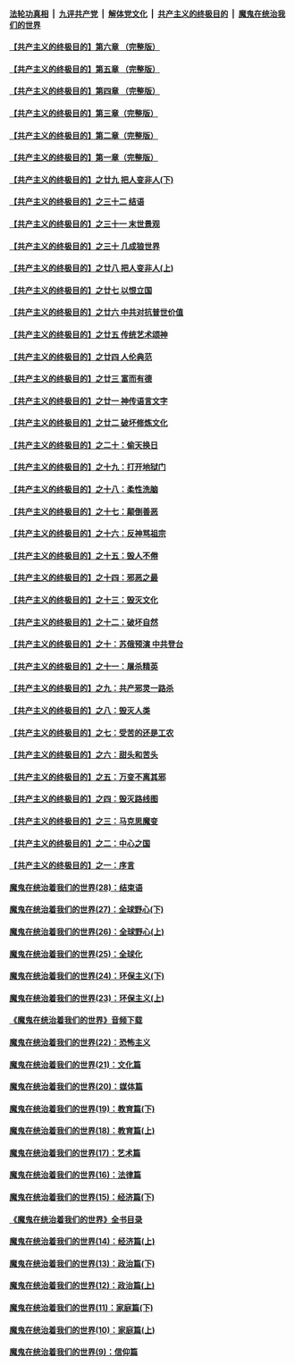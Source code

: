 ####  [法轮功真相](../../../../basic/blob/master/README.md?t=05042101) &nbsp;|&nbsp; [九评共产党](../../../../9ping.md/blob/master/README.md?t=05042101) &nbsp;|&nbsp; [解体党文化](../../../../jtdwh.md/blob/master/README.md?t=05042101)  &nbsp;|&nbsp; [共产主义的终极目的](../../../../gczydzjmd.md/blob/master/README.md?t=05042101) &nbsp;|&nbsp; [魔鬼在统治我们的世界](../../../../mgztzwmdsj.md/blob/master/README.md?t=05042101) 

#### [【共产主义的终极目的】第六章 （完整版）](../pages/nsc422/n11428913.md?t=05042101) 

#### [【共产主义的终极目的】第五章 （完整版）](../pages/nsc422/n11428912.md?t=05042101) 

#### [【共产主义的终极目的】第四章 （完整版）](../pages/nsc422/n11428907.md?t=05042101) 

#### [【共产主义的终极目的】第三章（完整版）](../pages/nsc422/n11428848.md?t=05042101) 

#### [【共产主义的终极目的】第二章（完整版）](../pages/nsc422/n11428831.md?t=05042101) 

#### [【共产主义的终极目的】第一章（完整版）](../pages/nsc422/n11417651.md?t=05042101) 

#### [【共产主义的终极目的】之廿九 把人变非人(下)](../pages/nsc422/n11344140.md?t=05042101) 

#### [【共产主义的终极目的】之三十二 结语](../pages/nsc422/n11360535.md?t=05042101) 

#### [【共产主义的终极目的】之三十一 末世景观](../pages/nsc422/n11351129.md?t=05042101) 

#### [【共产主义的终极目的】之三十 几成狼世界](../pages/nsc422/n11348280.md?t=05042101) 

#### [【共产主义的终极目的】之廿八 把人变非人(上)](../pages/nsc422/n11340492.md?t=05042101) 

#### [【共产主义的终极目的】之廿七 以恨立国](../pages/nsc422/n11336944.md?t=05042101) 

#### [【共产主义的终极目的】之廿六 中共对抗普世价值](../pages/nsc422/n11324785.md?t=05042101) 

#### [【共产主义的终极目的】之廿五 传统艺术颂神](../pages/nsc422/n11296396.md?t=05042101) 

#### [【共产主义的终极目的】之廿四 人伦典范](../pages/nsc422/n11296397.md?t=05042101) 

#### [【共产主义的终极目的】之廿三 富而有德](../pages/nsc422/n11283598.md?t=05042101) 

#### [【共产主义的终极目的】之廿一 神传语言文字](../pages/nsc422/n11263265.md?t=05042101) 

#### [【共产主义的终极目的】之廿二 破坏修炼文化](../pages/nsc422/n11245728.md?t=05042101) 

#### [【共产主义的终极目的】之二十：偷天换日](../pages/nsc422/n11238846.md?t=05042101) 

#### [【共产主义的终极目的】之十九：打开地狱门](../pages/nsc422/n11206376.md?t=05042101) 

#### [【共产主义的终极目的】之十八：柔性洗脑](../pages/nsc422/n11199994.md?t=05042101) 

#### [【共产主义的终极目的】之十七：颠倒善恶](../pages/nsc422/n11179782.md?t=05042101) 

#### [【共产主义的终极目的】之十六：反神骂祖宗](../pages/nsc422/n11166798.md?t=05042101) 

#### [【共产主义的终极目的】之十五：毁人不倦](../pages/nsc422/n11166792.md?t=05042101) 

#### [【共产主义的终极目的】之十四：邪恶之最](../pages/nsc422/n11150249.md?t=05042101) 

#### [【共产主义的终极目的】之十三：毁灭文化](../pages/nsc422/n11135227.md?t=05042101) 

#### [【共产主义的终极目的】之十二：破坏自然](../pages/nsc422/n11135214.md?t=05042101) 

#### [【共产主义的终极目的】之十：苏俄预演 中共登台](../pages/nsc422/n11118424.md?t=05042101) 

#### [【共产主义的终极目的】之十一：屠杀精英](../pages/nsc422/n11118442.md?t=05042101) 

#### [【共产主义的终极目的】之九：共产邪灵一路杀](../pages/nsc422/n11114139.md?t=05042101) 

#### [【共产主义的终极目的】之八：毁灭人类](../pages/nsc422/n11108503.md?t=05042101) 

#### [【共产主义的终极目的】之七：受苦的还是工农](../pages/nsc422/n11101809.md?t=05042101) 

#### [【共产主义的终极目的】之六：甜头和苦头](../pages/nsc422/n11096971.md?t=05042101) 

#### [【共产主义的终极目的】之五：万变不离其邪](../pages/nsc422/n11091285.md?t=05042101) 

#### [【共产主义的终极目的】之四：毁灭路线图](../pages/nsc422/n11086284.md?t=05042101) 

#### [【共产主义的终极目的】之三：马克思魔变](../pages/nsc422/n11061941.md?t=05042101) 

#### [【共产主义的终极目的】之二：中心之国](../pages/nsc422/n11047728.md?t=05042101) 

#### [【共产主义的终极目的】之一：序言](../pages/nsc422/n11086077.md?t=05042101) 

#### [魔鬼在统治着我们的世界(28)：结束语](../pages/nsc422/n10936246.md?t=05042101) 

#### [魔鬼在统治着我们的世界(27)：全球野心(下)](../pages/nsc422/n10928319.md?t=05042101) 

#### [魔鬼在统治着我们的世界(26)：全球野心(上)](../pages/nsc422/n10900318.md?t=05042101) 

#### [魔鬼在统治着我们的世界(25)：全球化](../pages/nsc422/n10788205.md?t=05042101) 

#### [魔鬼在统治着我们的世界(24)：环保主义(下)](../pages/nsc422/n10695307.md?t=05042101) 

#### [魔鬼在统治着我们的世界(23)：环保主义(上)](../pages/nsc422/n10688613.md?t=05042101) 

#### [《魔鬼在统治着我们的世界》音频下载](../pages/nsc422/n10635553.md?t=05042101) 

#### [魔鬼在统治着我们的世界(22)：恐怖主义](../pages/nsc422/n10614727.md?t=05042101) 

#### [魔鬼在统治着我们的世界(21)：文化篇](../pages/nsc422/n10597706.md?t=05042101) 

#### [魔鬼在统治着我们的世界(20)：媒体篇](../pages/nsc422/n10586579.md?t=05042101) 

#### [魔鬼在统治着我们的世界(19)：教育篇(下)](../pages/nsc422/n10564808.md?t=05042101) 

#### [魔鬼在统治着我们的世界(18)：教育篇(上)](../pages/nsc422/n10526970.md?t=05042101) 

#### [魔鬼在统治着我们的世界(17)：艺术篇](../pages/nsc422/n10499093.md?t=05042101) 

#### [魔鬼在统治着我们的世界(16)：法律篇](../pages/nsc422/n10485969.md?t=05042101) 

#### [魔鬼在统治着我们的世界(15)：经济篇(下)](../pages/nsc422/n10469975.md?t=05042101) 

#### [《魔鬼在统治着我们的世界》全书目录](../pages/nsc422/n10464261.md?t=05042101) 

#### [魔鬼在统治着我们的世界(14)：经济篇(上)](../pages/nsc422/n10457370.md?t=05042101) 

#### [魔鬼在统治着我们的世界(13)：政治篇(下)](../pages/nsc422/n10448270.md?t=05042101) 

#### [魔鬼在统治着我们的世界(12)：政治篇(上)](../pages/nsc422/n10444576.md?t=05042101) 

#### [魔鬼在统治着我们的世界(11)：家庭篇(下)](../pages/nsc422/n10440961.md?t=05042101) 

#### [魔鬼在统治着我们的世界(10)：家庭篇(上)](../pages/nsc422/n10435448.md?t=05042101) 

#### [魔鬼在统治着我们的世界(9)：信仰篇](../pages/nsc422/n10432159.md?t=05042101) 

